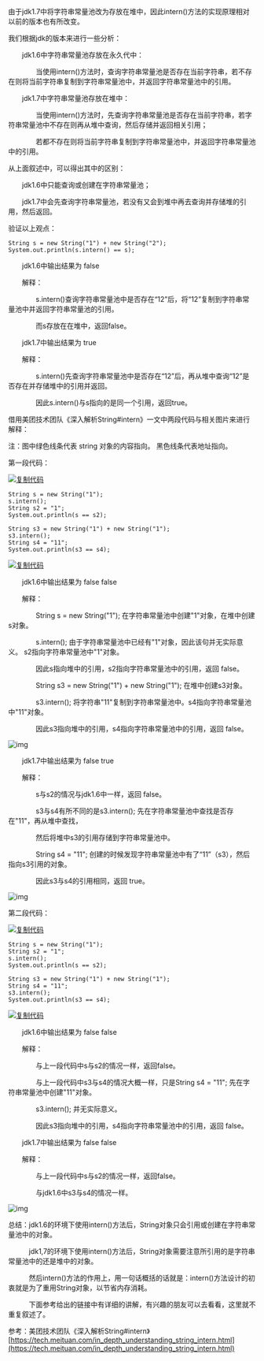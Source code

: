 由于jdk1.7中将字符串常量池改为存放在堆中，因此intern()方法的实现原理相对以前的版本也有所改变。

我们根据jdk的版本来进行一些分析：

　　jdk1.6中字符串常量池存放在永久代中：

　　　　当使用intern()方法时，查询字符串常量池是否存在当前字符串，若不存在则将当前字符串复制到字符串常量池中，并返回字符串常量池中的引用。

　　jdk1.7中字符串常量池存放在堆中：

　　　　当使用intern()方法时，先查询字符串常量池是否存在当前字符串，若字符串常量池中不存在则再从堆中查询，然后存储并返回相关引用；

　　　　若都不存在则将当前字符串复制到字符串常量池中，并返回字符串常量池中的引用。

从上面叙述中，可以得出其中的区别：

　　jdk1.6中只能查询或创建在字符串常量池；

　　jdk1.7中会先查询字符串常量池，若没有又会到堆中再去查询并存储堆的引用，然后返回。

验证以上观点：　

```
String s = new String("1") + new String("2");
System.out.println(s.intern() == s);
```

　　jdk1.6中输出结果为 false

　　解释：

　　　　s.intern()查询字符串常量池中是否存在“12”后，将“12”复制到字符串常量池中并返回字符串常量池的引用。

　　　　而s存放在在堆中，返回false。

　　jdk1.7中输出结果为 true

　　解释：

　　　　s.intern()先查询字符串常量池中是否存在“12”后，再从堆中查询“12”是否存在并存储堆中的引用并返回。

　　　　因此s.intern()与s指向的是同一个引用，返回true。

借用美团技术团队《深入解析String#intern》一文中两段代码与相关图片来进行解释：

注：图中绿色线条代表 string 对象的内容指向。 黑色线条代表地址指向。

第一段代码：

[![复制代码](https://common.cnblogs.com/images/copycode.gif)](javascript:void(0);)

```
String s = new String("1");
s.intern();
String s2 = "1";
System.out.println(s == s2);

String s3 = new String("1") + new String("1");
s3.intern();
String s4 = "11";
System.out.println(s3 == s4);
```

[![复制代码](https://common.cnblogs.com/images/copycode.gif)](javascript:void(0);)

　　jdk1.6中输出结果为 false false

　　解释：

　　　　String s = new String("1"); 在字符串常量池中创建"1"对象，在堆中创建s对象。

　　　　s.intern(); 由于字符串常量池中已经有"1"对象，因此该句并无实际意义。 s2指向字符串常量池中"1"对象。

　　　　因此s指向堆中的引用，s2指向字符串常量池中的引用，返回 false。

　　　　String s3 = new String("1") + new String("1"); 在堆中创建s3对象。

　　　　s3.intern(); 将字符串"11"复制到字符串常量池中。s4指向字符串常量池中"11"对象。

　　　　因此s3指向堆中的引用，s4指向字符串常量池中的引用，返回 false。

![img](https://img2018.cnblogs.com/blog/1399084/201903/1399084-20190316140611047-2128507065.png)

　　jdk1.7中输出结果为 false true

　　解释：

　　　　s与s2的情况与jdk1.6中一样，返回 false。

　　　　s3与s4有所不同的是s3.intern(); 先在字符串常量池中查找是否存在"11"，再从堆中查找，

　　　　然后将堆中s3的引用存储到字符串常量池中。

　　　　String s4 = "11"; 创建的时候发现字符串常量池中有了“11”（s3），然后指向s3引用的对象。

　　　　因此s3与s4的引用相同，返回 true。

![img](https://img2018.cnblogs.com/blog/1399084/201903/1399084-20190316140635659-1582684768.png)

第二段代码：

[![复制代码](https://common.cnblogs.com/images/copycode.gif)](javascript:void(0);)

```
String s = new String("1");
String s2 = "1";
s.intern();
System.out.println(s == s2);

String s3 = new String("1") + new String("1");
String s4 = "11";
s3.intern();
System.out.println(s3 == s4);
```

[![复制代码](https://common.cnblogs.com/images/copycode.gif)](javascript:void(0);)

　　jdk1.6中输出结果为 false false

　　解释：

　　　　与上一段代码中s与s2的情况一样，返回false。

　　　　与上一段代码中s3与s4的情况大概一样，只是String s4 = "11"; 先在字符串常量池中创建"11"对象。

　　　　s3.intern(); 并无实际意义。

　　　　因此s3指向堆中的引用，s4指向字符串常量池中的引用，返回 false。

　　jdk1.7中输出结果为 false false

　　解释：

　　　　与上一段代码中s与s2的情况一样，返回false。

　　　　与jdk1.6中s3与s4的情况一样。

![img](https://img2018.cnblogs.com/blog/1399084/201903/1399084-20190316140651335-411801566.png)

总结：jdk1.6的环境下使用intern()方法后，String对象只会引用或创建在字符串常量池中的对象。

　　　jdk1,7的环境下使用intern()方法后，String对象需要注意所引用的是字符串常量池中的还是堆中的对象。

　　　然后intern()方法的作用上，用一句话概括的话就是：intern()方法设计的初衷就是为了重用String对象，以节省内存消耗。

　　　下面参考给出的链接中有详细的讲解，有兴趣的朋友可以去看看，这里就不重复叙述了。

参考：美团技术团队《深入解析String#intern》 [https://tech.meituan.com/in_depth_understanding_string_intern.html](https://tech.meituan.com/in_depth_understanding_string_intern.html)
